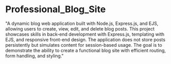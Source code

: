 # Professional_Blog_Site
 "A dynamic blog web application built with Node.js, Express.js, and EJS, allowing users to create, view, edit, and delete blog posts. This project showcases skills in back-end development with Express.js, templating with EJS, and responsive front-end design. The application does not store posts persistently but simulates content for session-based usage. The goal is to demonstrate the ability to create a functional blog site with efficient routing, form handling, and styling."
